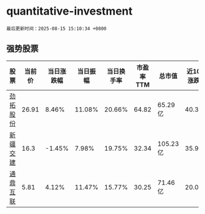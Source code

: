 # quantitative-investment

`最后更新时间：2025-08-15 15:10:34 +0800`

## 强势股票

|股票|当前价|当日涨跌幅|当日振幅|当日换手率|市盈率TTM|总市值|近10日涨跌幅|
|----|----|----|----|----|----|----|----|
|[劲拓股份](https://xueqiu.com/S/SZ300400)|26.91|8.46%|11.08%|20.66%|64.82|65.29亿|40.3%|
|[新疆交建](https://xueqiu.com/S/SZ002941)|16.3|-1.45%|7.98%|19.75%|32.34|105.23亿|35.95%|
|[通鼎互联](https://xueqiu.com/S/SZ002491)|5.81|4.12%|11.47%|15.77%|30.25|71.46亿|20.04%|
